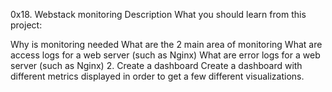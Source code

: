0x18. Webstack monitoring
Description
What you should learn from this project:

Why is monitoring needed
What are the 2 main area of monitoring
What are access logs for a web server (such as Nginx)
What are error logs for a web server (such as Nginx)
2. Create a dashboard
Create a dashboard with different metrics displayed in order to get a few different visualizations.
